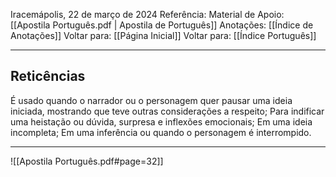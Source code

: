 Iracemápolis, 22 de março de 2024
Referência:
Material de Apoio: [[Apostila Português.pdf | Apostila de Português]]
Anotações: [[Índice de Anotações]]
Voltar para: [[Página Inicial]]
Voltar para: [[Índice Português]]
___________________
## Reticências
É usado quando o narrador ou o personagem quer pausar uma ideia iniciada, mostrando que teve outras considerações a respeito; Para indificar uma heistação ou dúvida, surpresa e inflexões emocionais; Em uma ideia incompleta; Em uma inferência ou quando o personagem é interrompido.
___________________

![[Apostila Português.pdf#page=32]]
